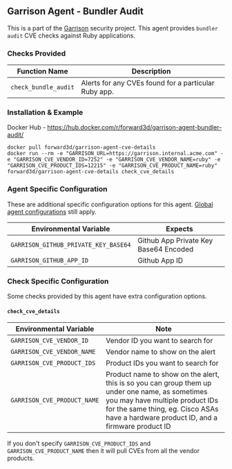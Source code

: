 Garrison Agent - Bundler Audit
--

This is a part of the [Garrison](https://github.com/forward3d/garrison) security project. This agent provides `bundler audit` CVE checks against Ruby applications.

### Checks Provided

| Function Name | Description  |
| ------------- | ------------- |
| `check_bundle_audit` | Alerts for any CVEs found for a particular Ruby app. |


### Installation & Example

Docker Hub - https://hub.docker.com/r/forward3d/garrison-agent-bundler-audit/

    docker pull forward3d/garrison-agent-cve-details
    docker run --rm -e "GARRISON_URL=https://garrison.internal.acme.com" -e "GARRISON_CVE_VENDOR_ID=7252" -e "GARRISON_CVE_VENDOR_NAME=ruby" -e "GARRISON_CVE_PRODUCT_IDS=12215" -e "GARRISON_CVE_PRODUCT_NAME=ruby" forward3d/garrison-agent-cve-details check_cve_details

### Agent Specific Configuration

These are additional specific configuration options for this agent. [Global agent configurations](https://github.com/forward3d/garrison#global-configuration-options) still apply.

| Environmental Variable | Expects |
| ------------- | ------------- |
| `GARRISON_GITHUB_PRIVATE_KEY_BASE64` | Github App Private Key Base64 Encoded |
| `GARRISON_GITHUB_APP_ID` | Github App ID |

### Check Specific Configuration

Some checks provided by this agent have extra configuration options.

#### `check_cve_details`

| Environmental Variable | Note |
| ------------- | ------------- |
| `GARRISON_CVE_VENDOR_ID` | Vendor ID you want to search for |
| `GARRISON_CVE_VENDOR_NAME` | Vendor name to show on the alert |
| `GARRISON_CVE_PRODUCT_IDS` | Product IDs you want to search for |
| `GARRISON_CVE_PRODUCT_NAME` | Product name to show on the alert, this is so you can group them up under one name, as sometimes you may have multiple product IDs for the same thing, eg. Cisco ASAs have a hardware product ID, and a firmware product ID |

If you don't specify `GARRISON_CVE_PRODUCT_IDS` and `GARRISON_CVE_PRODUCT_NAME` then it will pull CVEs from all the vendor products.
